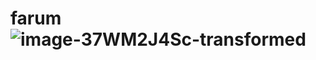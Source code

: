 # farum![image-37WM2J4Sc-transformed](https://github.com/DILDOvzlom/farum/assets/150173920/689b7b13-4dac-44a7-a575-eed114a38907)
